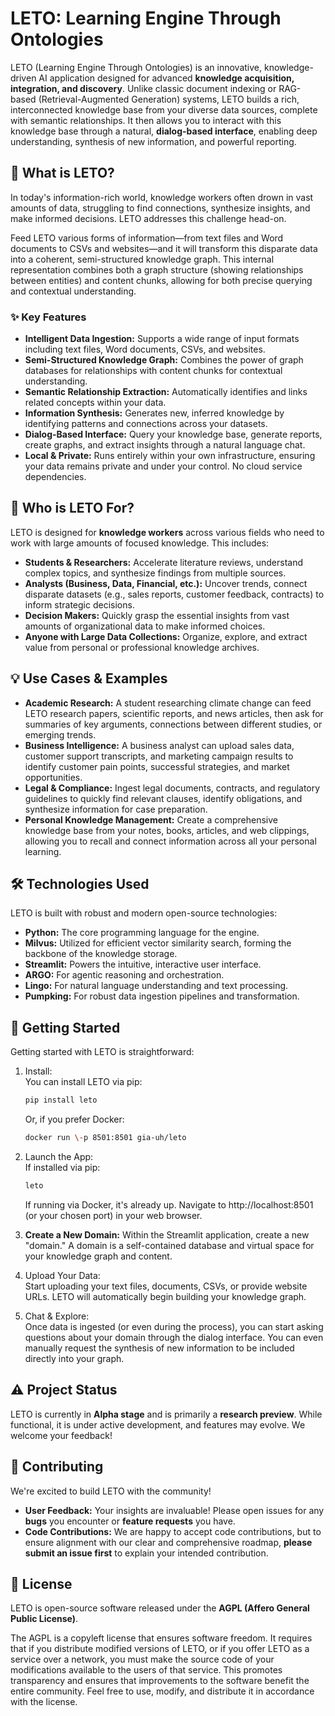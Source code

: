 # LETO: Learning Engine Through Ontologies

LETO (Learning Engine Through Ontologies) is an innovative, knowledge-driven AI application designed for advanced **knowledge acquisition, integration, and discovery**. Unlike classic document indexing or RAG-based (Retrieval-Augmented Generation) systems, LETO builds a rich, interconnected knowledge base from your diverse data sources, complete with semantic relationships. It then allows you to interact with this knowledge base through a natural, **dialog-based interface**, enabling deep understanding, synthesis of new information, and powerful reporting.

## 🚀 What is LETO?

In today's information-rich world, knowledge workers often drown in vast amounts of data, struggling to find connections, synthesize insights, and make informed decisions. LETO addresses this challenge head-on.

Feed LETO various forms of information—from text files and Word documents to CSVs and websites—and it will transform this disparate data into a coherent, semi-structured knowledge graph. This internal representation combines both a graph structure (showing relationships between entities) and content chunks, allowing for both precise querying and contextual understanding.

### ✨ Key Features

* **Intelligent Data Ingestion:** Supports a wide range of input formats including text files, Word documents, CSVs, and websites.  
* **Semi-Structured Knowledge Graph:** Combines the power of graph databases for relationships with content chunks for contextual understanding.  
* **Semantic Relationship Extraction:** Automatically identifies and links related concepts within your data.  
* **Information Synthesis:** Generates new, inferred knowledge by identifying patterns and connections across your datasets.  
* **Dialog-Based Interface:** Query your knowledge base, generate reports, create graphs, and extract insights through a natural language chat.  
* **Local & Private:** Runs entirely within your own infrastructure, ensuring your data remains private and under your control. No cloud service dependencies.

## 🎯 Who is LETO For?

LETO is designed for **knowledge workers** across various fields who need to work with large amounts of focused knowledge. This includes:

* **Students & Researchers:** Accelerate literature reviews, understand complex topics, and synthesize findings from multiple sources.  
* **Analysts (Business, Data, Financial, etc.):** Uncover trends, connect disparate datasets (e.g., sales reports, customer feedback, contracts) to inform strategic decisions.  
* **Decision Makers:** Quickly grasp the essential insights from vast amounts of organizational data to make informed choices.  
* **Anyone with Large Data Collections:** Organize, explore, and extract value from personal or professional knowledge archives.

## 💡 Use Cases & Examples

* **Academic Research:** A student researching climate change can feed LETO research papers, scientific reports, and news articles, then ask for summaries of key arguments, connections between different studies, or emerging trends.  
* **Business Intelligence:** A business analyst can upload sales data, customer support transcripts, and marketing campaign results to identify customer pain points, successful strategies, and market opportunities.  
* **Legal & Compliance:** Ingest legal documents, contracts, and regulatory guidelines to quickly find relevant clauses, identify obligations, and synthesize information for case preparation.  
* **Personal Knowledge Management:** Create a comprehensive knowledge base from your notes, books, articles, and web clippings, allowing you to recall and connect information across all your personal learning.

## 🛠️ Technologies Used

LETO is built with robust and modern open-source technologies:

* **Python:** The core programming language for the engine.  
* **Milvus:** Utilized for efficient vector similarity search, forming the backbone of the knowledge storage.  
* **Streamlit:** Powers the intuitive, interactive user interface.  
* **ARGO:** For agentic reasoning and orchestration.  
* **Lingo:** For natural language understanding and text processing.  
* **Pumpking:** For robust data ingestion pipelines and transformation.

## 🚀 Getting Started

Getting started with LETO is straightforward:

1. Install:  
   You can install LETO via pip:

   ```bash
   pip install leto
   ```

   Or, if you prefer Docker:

   ```bash
   docker run \-p 8501:8501 gia-uh/leto
   ```
   
3. Launch the App:  
   If installed via pip:

   ```bash
   leto
   ```
   
   If running via Docker, it's already up. Navigate to http://localhost:8501 (or your chosen port) in your web browser.
   
5. **Create a New Domain:** Within the Streamlit application, create a new "domain." A domain is a self-contained database and virtual space for your knowledge graph and content.  
6. Upload Your Data:  
   Start uploading your text files, documents, CSVs, or provide website URLs. LETO will automatically begin building your knowledge graph.  
7. Chat & Explore:  
   Once data is ingested (or even during the process), you can start asking questions about your domain through the dialog interface. You can even manually request the synthesis of new information to be included directly into your graph.

## **⚠️ Project Status**

LETO is currently in **Alpha stage** and is primarily a **research preview**. While functional, it is under active development, and features may evolve. We welcome your feedback\!

## **🤝 Contributing**

We're excited to build LETO with the community\!

* **User Feedback:** Your insights are invaluable\! Please open issues for any **bugs** you encounter or **feature requests** you have.  
* **Code Contributions:** We are happy to accept code contributions, but to ensure alignment with our clear and comprehensive roadmap, **please submit an issue first** to explain your intended contribution.

## 📄 License

LETO is open-source software released under the **AGPL (Affero General Public License)**.

The AGPL is a copyleft license that ensures software freedom. It requires that if you distribute modified versions of LETO, or if you offer LETO as a service over a network, you must make the source code of your modifications available to the users of that service. This promotes transparency and ensures that improvements to the software benefit the entire community. Feel free to use, modify, and distribute it in accordance with the license.
